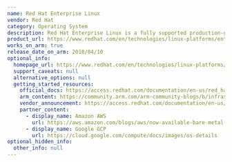 ```yaml
---
name: Red Hat Enterprise Linux
vendor: Red Hat
category: Operating System
description: Red Hat Enterprise Linux is a fully supported production-grade operating system (OS) available on premises and in the cloud.
product_url: https://www.redhat.com/en/technologies/linux-platforms/enterprise-linux
works_on_arm: true
release_date_on_arm: 2018/04/10
optional_info:
  homepage_url: https://www.redhat.com/en/technologies/linux-platforms/enterprise-linux
  support_caveats: null
  alternative_options: null
  getting_started_resources:
    official_docs: https://access.redhat.com/documentation/en-us/red_hat_enterprise_linux/7/html/installation_guide/chap-simple-install
    arm_content: https://community.arm.com/arm-community-blogs/b/infrastructure-solutions-blog/posts/software-innovations-with-red-hat-and-arm
    vendor_announcement: https://access.redhat.com/documentation/en-us/red_hat_enterprise_linux/7/html/7.5_release_notes/chap-red_hat_enterprise_linux-7.5_release_notes-architectures
    partner_content:
      - display_name: Amazon AWS
        url: https://aws.amazon.com/blogs/aws/now-available-bare-metal-arm-based-ec2-instances/
      - display_name: Google GCP
        url: https://cloud.google.com/compute/docs/images/os-details
optional_hidden_info:
  other_info: null
---
```

